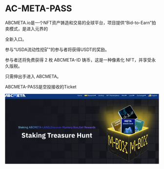 # AC-META-PASS

ABCMETA.io是一个NFT资产铸造和交易的全球平台，项目提供“Bid-to-Earn”拍卖模式，是进入元界的

全新入口。



参与“USDA流动性挖矿”的参与者将获得USDT的奖励。

参与者还将免费获得 2 枚 ABCMETA-ID 铸币，这是一种像素化 NFT，并享受永久版税。



只需伸出手进入 ABCMETA。

ABCMETA-PASS是空投接收的Ticket

![NFT](5465_new.PNG)
